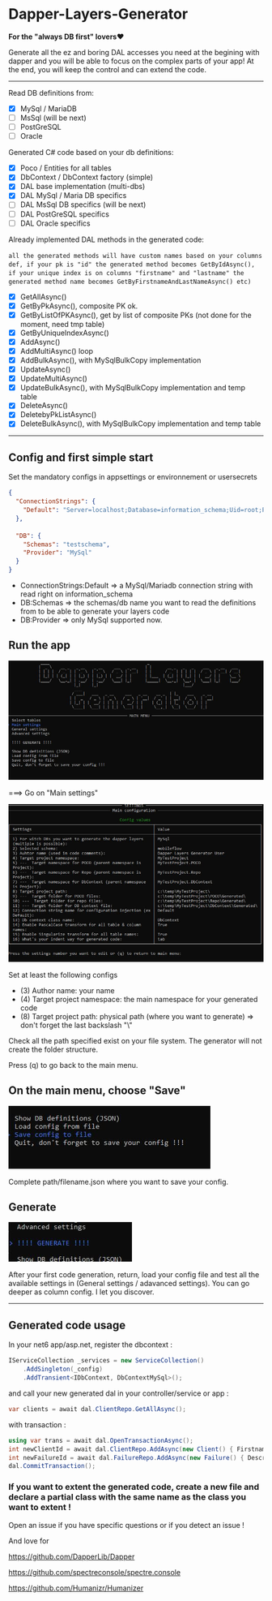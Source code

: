 # Dapper-Layers-Generator

**For the "always DB first" lovers**:heart:

Generate all the ez and boring DAL accesses you need at the begining with dapper and you will be able to focus on the complex parts of your app!
At the end, you will keep the control and can extend the code.

---

Read DB definitions from:

- [x] MySql / MariaDB
- [ ] MsSql (will be next)
- [ ] PostGreSQL
- [ ] Oracle

Generated C# code based on your db definitions:

- [x] Poco / Entities for all tables
- [x] DbContext / DbContext factory (simple)
- [x] DAL base implementation (multi-dbs)
- [x] DAL MySql / Maria DB specifics
- [ ] DAL MsSql DB specifics (will be next)
- [ ] DAL PostGreSQL specifics
- [ ] DAL Oracle specifics

Already implemented DAL methods in the generated code:

` all the generated methods will have custom names based on your columns def, if your pk is "id" the generated method becomes GetByIdAsync(), if your unique index is on columns "firstname" and "lastname" the generated method name becomes GetByFirstnameAndLastNameAsync() etc) `

- [x] GetAllAsync()
- [x] GetByPkAsync(), composite PK ok.
- [x] GetByListOfPKAsync(), get by list of composite PKs (not done for the moment, need tmp table)
- [x] GetByUniqueIndexAsync()
- [x] AddAsync()
- [x] AddMultiAsync() loop
- [x] AddBulkAsync(), with MySqlBulkCopy implementation
- [x] UpdateAsync()
- [x] UpdateMultiAsync()
- [x] UpdateBulkAsync(), with MySqlBulkCopy implementation and temp table
- [x] DeleteAsync()
- [x] DeletebyPkListAsync()
- [x] DeleteBulkAsync(), with MySqlBulkCopy implementation and temp table 

---

## Config and first simple start

Set the mandatory configs in appsettings or environnement or usersecrets

```json
{
  "ConnectionStrings": {
    "Default": "Server=localhost;Database=information_schema;Uid=root;Pwd=root;"
  },

  "DB": {
    "Schemas": "testschema",
    "Provider": "MySql"
  }
}
```

- ConnectionStrings:Default => a MySql/Mariadb connection string with read right on information_schema
- DB:Schemas => the schemas/db name you want to read the definitions from to be able to generate your layers code
- DB:Provider => only MySql supported now.

## Run the app

![MainMenu](doc/img/main.jpg)

===> Go on "Main settings"

![MainSettings](doc/img/main-settings.JPG)

Set at least the following configs

- (3) Author name: your name
- (4) Target project namespace: the main namespace for your generated code
- (8) Target project path: physical path (where you want to generate) => don't forget the last backslash "\\"

Check all the path specified exist on your file system. The generator will not create the folder structure.

Press (q) to go back to the main menu.

## On the main menu, choose "Save"

![Save](doc/img/save.jpg)

Complete path/filename.json where you want to save your config.

## Generate

![Generate](doc/img/generate.jpg)

After your first code generation, return, load your config file and test all the available settings in (General settings / adavanced settings). You can go deeper as column config. I let you discover.

---

## Generated code usage

In your net6 app/asp.net, register the dbcontext :

```cs
IServiceCollection _services = new ServiceCollection()
    .AddSingleton(_config)
    .AddTransient<IDbContext, DbContextMySql>();
```

and call your new generated dal in your controller/service or app :

```cs
var clients = await dal.ClientRepo.GetAllAsync();
```

with transaction :

```cs
using var trans = await dal.OpenTransactionAsync();
int newClientId = await dal.ClientRepo.AddAsync(new Client() { Firstname = "John", Lastname = "Smith", City = "Paris" });
int newFailureId = await dal.FailureRepo.AddAsync(new Failure() { Description="Fail to pass the door", ClientId = newClientId });
dal.CommitTransaction();
```

### If you want to extent the generated code, create a new file and declare a partial class with the same name as the class you want to extent !

Open an issue if you have specific questions or if you detect an issue !

And love for

https://github.com/DapperLib/Dapper

https://github.com/spectreconsole/spectre.console

https://github.com/Humanizr/Humanizer
